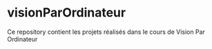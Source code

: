 # visionParOrdinateur
Ce repository contient les projets réalisés dans le cours de Vision Par Ordinateur
